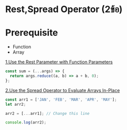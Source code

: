 # Rest,Spread Operator (2ข้อ)

# Prerequisite

- Function
- Array

[1.Use the Rest Parameter with Function Parameters](https://www.freecodecamp.org/learn/javascript-algorithms-and-data-structures/es6/use-the-rest-parameter-with-function-parameters)

```js
const sum = (...args) => {
  return args.reduce((a, b) => a + b, 0);
};
```

[2.Use the Spread Operator to Evaluate Arrays In-Place](https://www.freecodecamp.org/learn/javascript-algorithms-and-data-structures/es6/use-the-spread-operator-to-evaluate-arrays-in-place)

```js
const arr1 = ['JAN', 'FEB', 'MAR', 'APR', 'MAY'];
let arr2;

arr2 = [...arr1]; // Change this line

console.log(arr2);
```
